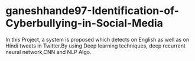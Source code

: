 # ganeshhande97-Identification-of-Cyberbullying-in-Social-Media
In this Project, a system is proposed which detects on English as well as on Hindi tweets in Twitter.By using Deep learning techniques, deep recurrent neural network,CNN and NLP Algo.
